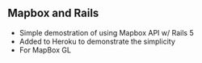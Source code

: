 ## Mapbox and Rails
- Simple demostration of using Mapbox API w/ Rails 5 
- Added to Heroku to demonstrate the simplicity
- For MapBox GL
